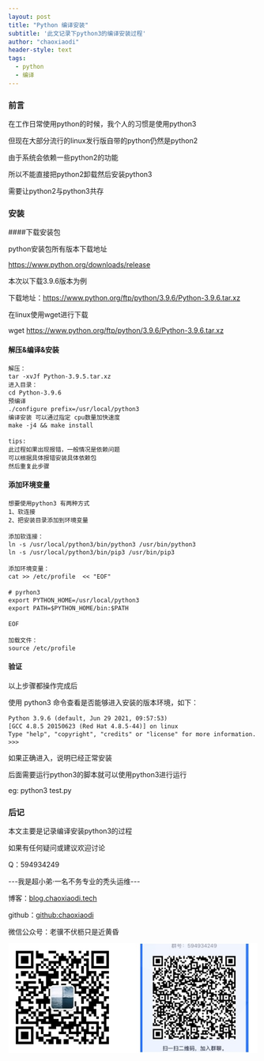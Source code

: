 ```yaml
---
layout: post
title: "Python 编译安装"
subtitle: '此文记录下python3的编译安装过程'
author: "chaoxiaodi"
header-style: text
tags:
  - python
  - 编译
---
```


### 前言

在工作日常使用python的时候，我个人的习惯是使用python3

但现在大部分流行的linux发行版自带的python仍然是python2

由于系统会依赖一些python2的功能

所以不能直接把python2卸载然后安装python3

需要让python2与python3共存

### 安装

####下载安装包

python安装包所有版本下载地址

https://www.python.org/downloads/release

本次以下载3.9.6版本为例

下载地址：https://www.python.org/ftp/python/3.9.6/Python-3.9.6.tar.xz

在linux使用wget进行下载

wget https://www.python.org/ftp/python/3.9.6/Python-3.9.6.tar.xz

#### 解压&编译&安装

    解压：
    tar -xvJf Python-3.9.5.tar.xz
    进入目录：
    cd Python-3.9.6
    预编译
    ./configure prefix=/usr/local/python3
    编译安装 可以通过指定 cpu数量加快速度
    make -j4 && make install
    
    tips:
    此过程如果出现报错，一般情况是依赖问题
    可以根据具体报错安装具体依赖包
    然后重复此步骤

#### 添加环境变量

    想要使用python3 有两种方式
    1、软连接
    2、把安装目录添加到环境变量
    
    添加软连接：
    ln -s /usr/local/python3/bin/python3 /usr/bin/python3
    ln -s /usr/local/python3/bin/pip3 /usr/bin/pip3
    
    添加环境变量：
    cat >> /etc/profile  << "EOF"

    # pyrhon3
    export PYTHON_HOME=/usr/local/python3
    export PATH=$PYTHON_HOME/bin:$PATH
    
    EOF
    
    加载文件：
    source /etc/profile
    

#### 验证

以上步骤都操作完成后

使用  python3 命令查看是否能够进入安装的版本环境，如下：

    Python 3.9.6 (default, Jun 29 2021, 09:57:53) 
    [GCC 4.8.5 20150623 (Red Hat 4.8.5-44)] on linux
    Type "help", "copyright", "credits" or "license" for more information.
    >>> 

如果正确进入，说明已经正常安装

后面需要运行python3的脚本就可以使用python3进行运行

eg: python3 test.py

### 后记

本文主要是记录编译安装python3的过程

如果有任何疑问或建议欢迎讨论

Q：594934249

---我是超小弟·一名不务专业的秃头运维---

博客：[blog.chaoxiaodi.tech](https://blog.chaoxiaodi.tech)

github：[github:chaoxiaodi](https://github.com/chaoxiaodi)

微信公众号：老骥不伏枥只是近黄昏

![](/img/erweima.jpg)
